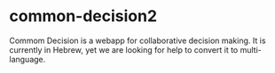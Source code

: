 # common-decision2

Commom Decision is a webapp for collaborative decision making.
It is currently in Hebrew, yet we are looking for help to convert it to multi-language.
